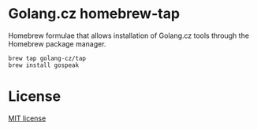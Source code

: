 # Golang.cz homebrew-tap

Homebrew formulae that allows installation of Golang.cz tools through the Homebrew package manager.

```
brew tap golang-cz/tap
brew install gospeak
```

# License
[MIT license](./LICENSE)
